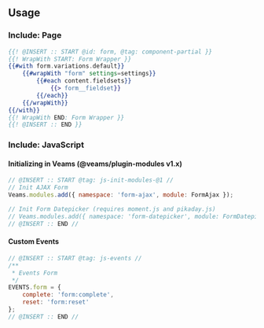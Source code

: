 ## Usage

### Include: Page

``` hbs
{{! @INSERT :: START @id: form, @tag: component-partial }}
{{! WrapWith START: Form Wrapper }}
{{#with form.variations.default}}
    {{#wrapWith "form" settings=settings}}
        {{#each content.fieldsets}}
            {{> form__fieldset}}
        {{/each}}
    {{/wrapWith}}
{{/with}}
{{! WrapWith END: Form Wrapper }}
{{! @INSERT :: END }}
```

### Include: JavaScript

#### Initializing in Veams (@veams/plugin-modules v1.x)

``` js
// @INSERT :: START @tag: js-init-modules-@1 //
// Init AJAX Form
Veams.modules.add({ namespace: 'form-ajax', module: FormAjax });

// Init Form Datepicker (requires moment.js and pikaday.js)
// Veams.modules.add({ namespace: 'form-datepicker', module: FormDatepicker });
// @INSERT :: END //
```

#### Custom Events

``` js
// @INSERT :: START @tag: js-events //
/**
 * Events Form
 */
EVENTS.form = {
	complete: 'form:complete',
	reset: 'form:reset'
};
// @INSERT :: END //
```